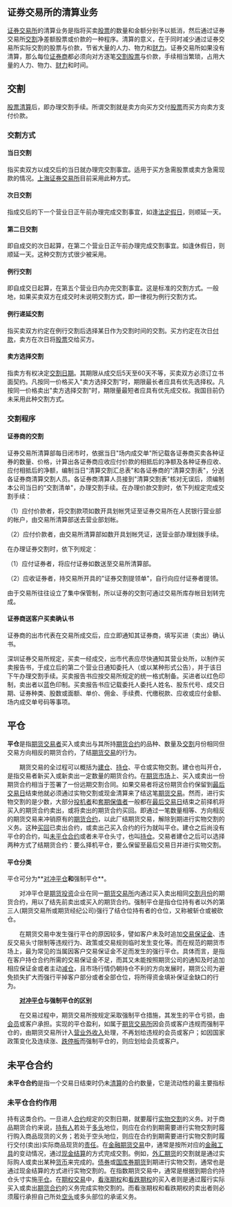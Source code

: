 

## 证券交易所的清算业务

[证券交易所](https://wiki.mbalib.com/wiki/证券交易所)的清算业务是指将买卖[股票](https://wiki.mbalib.com/wiki/股票)的数量和金额分别予以抵消，然后通过证券交易所[交割](https://wiki.mbalib.com/wiki/交割)净差额股票或价款的一种程序。清算的意义，在于同时减少通过证券交易所实际交割的股票与价款，节省大量的人力、物力和[财力](https://wiki.mbalib.com/wiki/财力)。证券交易所如果没有清算，那么每位[证券商](https://wiki.mbalib.com/wiki/证券商)都必须向对方逐笔[交割股票](https://wiki.mbalib.com/wiki/交割股票)与价款，手续相当繁琐，占用大量的人力、物力、[财力](https://wiki.mbalib.com/wiki/财力)和时间。

## 交割

[股票清算](https://wiki.mbalib.com/wiki/股票清算)后，即办理交割手续。所谓交割就是卖方向买方交付[股票](https://wiki.mbalib.com/wiki/股票)而买方向卖方支付价款。

### 交割方式

#### 当日交割

指买卖双方以成交后的当日就办理完交割事宜。适用于买方急需股票或卖方急需现款的情况。[上海证券交易所](https://wiki.mbalib.com/wiki/上海证券交易所)目前采用此种方式。

#### 次日交割

指成交后的下一个营业日正午前办理完成交割事宜，如逢[法定假日](https://wiki.mbalib.com/wiki/法定假日)，则顺延一天。

#### 第二日交割

即自成交的次日起算，在第二个营业日正午前办理完成交割事宜。如逢休假日，则顺延一天。这种交割方式很少被采用。

#### 例行交割

即自成交日起算，在第五个营业日内办完交割事宜。这是标准的交割方式。一般地，如果买卖双方在成交时未说明交割方式，即一律视为例行交割方式。

#### 例行递延交割

指买卖双方约定在例行交割后选择某日作为交割时间的交割。买方约定在次日[付款](https://wiki.mbalib.com/wiki/付款)，卖方在次日将[股票](https://wiki.mbalib.com/wiki/股票)交给买方。

#### 卖方选择交割

指卖方有权决定[交割日期](https://wiki.mbalib.com/wiki/交割日期)。其期限从成交后5天至60天不等，买卖双方必须订立书面契约。凡按同一价格买入"卖方选择交割"时，期限最长者应具有优先选择权。凡按同一价格卖出"卖方选择交割"时，期限量最短者应具有优先成交权。我国目前仍未采用此种交割方式。

### 交割程序

#### 证券商的交割

证券交易所清算部每日闭市时，依据当日"场内成交单"所记载各证券商买卖各种证券的数量、价格，计算出各证券商应收应付价款的相抵后的净额及各种证券应收、应付相抵后的净额，编制当日"清算交割汇总表"和各证券商的"清算交割表"，分送各证券商清算交割人员。各证券商清算人员接到"清算交割表"核对无误后，须编制本公司当日的"交割清单"，办理交割手续。在办理价款交割时，依下列规定完成交割手续：

（1）应付价款者，将交割款项如数开具划帐凭证至证券交易所在人民银行营业部的帐户，由交易所清算部送去营业部划帐。

（2）应付价款者，由交易所清算部如数开具划帐凭证，送营业部办理划拨手续。

在办理证券交割时，依下列规定：

（1）应付证券者，将应付证券如数送至交易所清算部。

（2）应收证券者，持交易所开具的"证券交割提领单"，自行向应付证券者提领。

由于交易所往往设立了集中保管制，所以证券的交割可通过交易所库存帐目划转完成。

#### 证券商送客户买卖确认书

证券商的出市代表在交易所成交后，应立即通知其证券商，填写买进（卖出）确认书。

深圳证券交易所规定，买卖一经成交，出市代表应尽快通知其营业处所，以制作买卖报告书，于成立后的第二个营业日通知委托人（或以某种形式公告），并于该日下午办理交割手续。买卖报告书应按交易所规定的统一格式制备。买进者以红色印制，卖出者以蓝色印制。买卖报告书应记载委托人委托人姓名、股东代号、成交日期、证券种类、股数或面额、单价、佣金、手续费、代缴税款、应收或应付金额、场内成交单号码等事项。

## 平仓

**平仓**是指[期货交易者](https://wiki.mbalib.com/wiki/期货交易者)买入或卖出与其所持[期货合约](https://wiki.mbalib.com/wiki/期货合约)的品种、数量及[交割](https://wiki.mbalib.com/wiki/交割)月份相同但交易方向相反的期货合约，了结[期货交易](https://wiki.mbalib.com/wiki/期货交易)的行为。

　　期货交易的全过程可以概括为[建仓](https://wiki.mbalib.com/wiki/建仓)、[持仓](https://wiki.mbalib.com/wiki/持仓)、平仓或实物交割。建仓也叫开仓，是指交易者新买入或新卖出一定数量的期货合约。在[期货市场](https://wiki.mbalib.com/wiki/期货市场)上、买入或卖出一份期货合约相当于签署了一份远期交割合同。如果交易者将这份期货合约保留到[最后交易日](https://wiki.mbalib.com/wiki/最后交易日)结束他就必须通过实物交割或现金清算来了结这笔[期货交易](https://wiki.mbalib.com/wiki/期货交易)。然而，进行实物交割的是少数，大部分[投机者](https://wiki.mbalib.com/wiki/投机者)和[套期保值者](https://wiki.mbalib.com/wiki/套期保值者)一般都在[最后交易日](https://wiki.mbalib.com/wiki/最后交易日)结束之前择机将买入的期货合约卖出，或将卖出的期货合约买回。即通过一笔数量相等、方向相反的期货交易来冲销原有的[期货合约](https://wiki.mbalib.com/wiki/期货合约)，以此厂结期货交易，解除到期进行实物交割的义务。这种[买回](https://wiki.mbalib.com/wiki/买回)已卖出合约，或卖出己买入合约的行为就叫平仓。建仓之后尚没有平仓的合约，叫[未平仓合约](https://wiki.mbalib.com/wiki/未平仓合约)或者未平仓头寸，也叫[持仓](https://wiki.mbalib.com/wiki/持仓)。交易者建仓之后可以选择两种方式了结期货合约：要么择机平仓，要么保留至最后交易日并进行实物交割。

#### 平仓分类

平仓可分为**[对冲平仓](https://wiki.mbalib.com/wiki/对冲平仓)**和**强制平仓**。

　　对冲平仓是[期货投资](https://wiki.mbalib.com/wiki/期货投资)企业在同一[期货交易所](https://wiki.mbalib.com/wiki/期货交易所)内通过买入卖出相同[交割月份](https://wiki.mbalib.com/wiki/交割月份)的期货合约，用以了结先前卖出或买入的期货合约。强制平仓是指仓位持有者以外的第三人(期货交易所或期货经纪公司)强行了结仓位持有者的仓位，又称被斩仓或被砍仓。

　　在期货交易中发生强行平仓的原因较多，譬如客户未及时追加[交易保证金](https://wiki.mbalib.com/wiki/交易保证金)、违反交易头寸限制等违规行为、政策或交易规则临时发生变化等。而在规范的期货市场上，最为常见的当属因客户交易保证金不足而发生的强行平仓。具体而言，是指在客户持仓合约所需的交易保证金不足，而其又未能按照期货公司的通知及时追加相应保证金或者主动[减仓](https://wiki.mbalib.com/wiki/减仓)，且市场行情仍朝持仓不利的方向发展时，期货公司为避免损失扩大而强行平掉客户部分或者全部仓位，将所得资金填补保证金缺口的行为。

　　**[对冲平仓](https://wiki.mbalib.com/wiki/对冲平仓)与强制平仓的区别**

　　在交易过程中，期货交易所按规定采取强制平仓措施，其发生的平仓亏损，由[会员](https://wiki.mbalib.com/wiki/会员)或客户承担。实现的平仓盈利，如属于[期货交易所](https://wiki.mbalib.com/wiki/期货交易所)因会员或客户违规而强制平仓的，由期货交易所计入[营业外收入](https://wiki.mbalib.com/wiki/营业外收入)处理，不再划给违规的会员或客户；如因国家政策变化及连续涨、[跌停板](https://wiki.mbalib.com/wiki/跌停板)而强制平仓的，则应划给会员或客户。

## 未平仓合约

**未平仓合约**是指一个交易日结束时仍未[清算](https://wiki.mbalib.com/wiki/清算)的合约数量，它是流动性的最主要指标

### 未平仓合约作用

持有这类合约。一旦进人[合约](https://wiki.mbalib.com/wiki/合约)规定的交割日期，就要履行[实物交割](https://wiki.mbalib.com/wiki/实物交割)的义务。对于商品期货合约来说，[持有人](https://wiki.mbalib.com/wiki/持有人)若处于[多头](https://wiki.mbalib.com/wiki/多头)地位，则应在合约到期需要进行实物交割时履行购入商品现货的义务；若处于空头地位，则应在合约到期需要进行实物交割时履行交付(卖出)实际商品现货的[责任](https://wiki.mbalib.com/wiki/责任)。在[金融期货交易](https://wiki.mbalib.com/wiki/金融期货交易)中，通常是按所对应的[金融工具](https://wiki.mbalib.com/wiki/金融工具)的变动情况，通过[现金结算](https://wiki.mbalib.com/wiki/现金结算)的方式完成交割。例如，[外汇期货](https://wiki.mbalib.com/wiki/外汇期货)的交割就是通过实际购人或卖出某种[货币](https://wiki.mbalib.com/wiki/货币)来完成的。[债券](https://wiki.mbalib.com/wiki/债券)或[国库券期货](https://wiki.mbalib.com/wiki/国库券期货)到期进行实物交割，通常也是通过现金结算的方式进行实物交割的。在指数期货交易中，通常是根据到期合约持仓头寸实施[平仓](https://wiki.mbalib.com/wiki/平仓)。在[期权交易](https://wiki.mbalib.com/wiki/期权交易)中，[看涨期权](https://wiki.mbalib.com/wiki/看涨期权)和[看跌期权](https://wiki.mbalib.com/wiki/看跌期权)的买入者则是通过履行实际买入或卖出[期货合约](https://wiki.mbalib.com/wiki/期货合约)的义务完成实物交割的。而看涨期权和看跌期权的卖出者则必须履行承担自己所处[空头](https://wiki.mbalib.com/wiki/空头)或多头部位的承诺义务。

